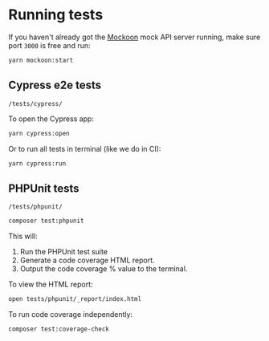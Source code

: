 #   Running tests

If you haven't already got the [Mockoon](https://mockoon.com/) mock API server
running, make sure port `3000` is free and run:

```bash
yarn mockoon:start
```

##  Cypress e2e tests

`/tests/cypress/`

To open the Cypress app:

```bash
yarn cypress:open
```

Or to run all tests in terminal (like we do in CI):

```bash
yarn cypress:run
```

##  PHPUnit tests

`/tests/phpunit/`

```bash
composer test:phpunit
```

This will:

1. Run the PHPUnit test suite
2. Generate a code coverage HTML report.
3. Output the code coverage % value to the terminal.

To view the HTML report:

```bash
open tests/phpunit/_report/index.html
```

To run code coverage independently:

```bash
composer test:coverage-check
```

